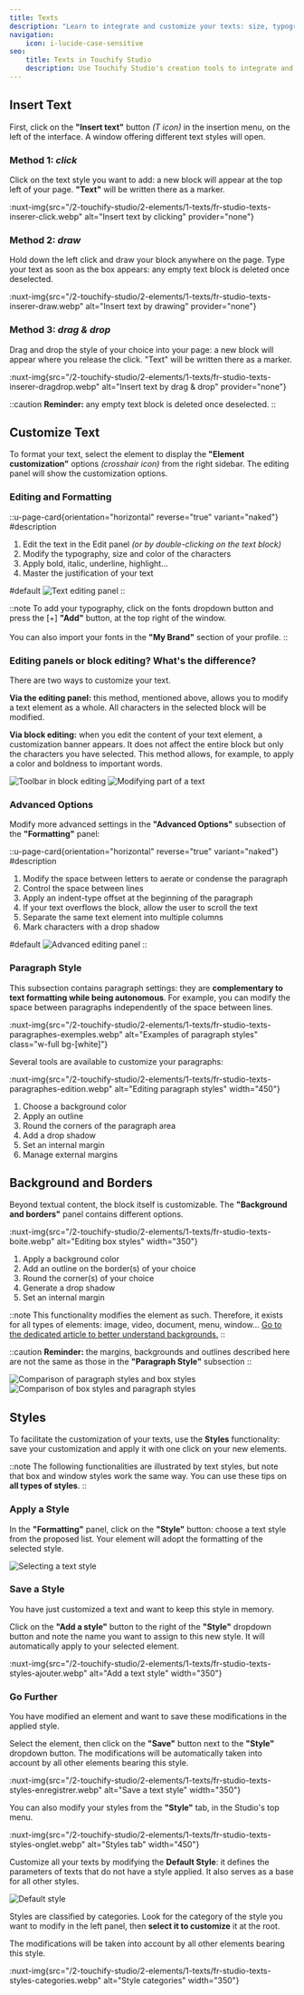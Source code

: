 ```yaml
---
title: Texts
description: "Learn to integrate and customize your texts: size, typography, color..."
navigation:
    icon: i-lucide-case-sensitive
seo:
    title: Texts in Touchify Studio
    description: Use Touchify Studio's creation tools to integrate and customize your texts.
---
```


## Insert Text

First, click on the **"Insert text"** button *(T icon)* in the insertion menu, on the left of the interface. A window offering different text styles will open.

### Method 1: *click*

Click on the text style you want to add: a new block will appear at the top left of your page. **"Text"** will be written there as a marker.

:nuxt-img{src="/2-touchify-studio/2-elements/1-texts/fr-studio-texts-inserer-click.webp" alt="Insert text by clicking" provider="none"}

### Method 2: *draw*

Hold down the left click and draw your block anywhere on the page. Type your text as soon as the box appears: any empty text block is deleted once deselected.

:nuxt-img{src="/2-touchify-studio/2-elements/1-texts/fr-studio-texts-inserer-draw.webp" alt="Insert text by drawing" provider="none"}

### Method 3: *drag & drop*

Drag and drop the style of your choice into your page: a new block will appear where you release the click. "Text" will be written there as a marker.

:nuxt-img{src="/2-touchify-studio/2-elements/1-texts/fr-studio-texts-inserer-dragdrop.webp" alt="Insert text by drag & drop" provider="none"}

::caution
**Reminder:** any empty text block is deleted once deselected.
::

## Customize Text

To format your text, select the element to display the **"Element customization"** options *(crosshair icon)* from the right sidebar.
The editing panel will show the customization options.

### Editing and Formatting

::u-page-card{orientation="horizontal" reverse="true" variant="naked"}
#description
1. Edit the text in the Edit panel *(or by double-clicking on the text block)*
2. Modify the typography, size and color of the characters
3. Apply bold, italic, underline, highlight...
4. Master the justification of your text

#default
![Text editing panel](/2-touchify-studio/2-elements/1-texts/fr-studio-texts-panneau-edition.webp)
::

::note
To add your typography, click on the fonts dropdown button and press the [+] **"Add"** button, at the top right of the window.
<br><br>
You can also import your fonts in the **"My Brand"** section of your profile.
::

### Editing panels or block editing? What's the difference?

There are two ways to customize your text.

**Via the editing panel:** this method, mentioned above, allows you to modify a text element as a whole. All characters in the selected block will be modified.

**Via block editing:** when you edit the content of your text element, a customization banner appears. It does not affect the entire block but only the characters you have selected.
This method allows, for example, to apply a color and boldness to important words.

<div class="mt-4 grid sm:grid-cols-2 gap-4 max-w-full">
  <img src="/2-touchify-studio/2-elements/1-texts/fr-studio-texts-toolbar.webp" alt="Toolbar in block editing" />
  <img src="/2-touchify-studio/2-elements/1-texts/fr-studio-texts-toolbar-edit.webp" alt="Modifying part of a text" />
</div>

### Advanced Options

Modify more advanced settings in the **"Advanced Options"** subsection of the **"Formatting"** panel:

::u-page-card{orientation="horizontal" reverse="true" variant="naked"}
#description
1. Modify the space between letters to aerate or condense the paragraph
2. Control the space between lines
3. Apply an indent-type offset at the beginning of the paragraph
4. If your text overflows the block, allow the user to scroll the text
5. Separate the same text element into multiple columns
6. Mark characters with a drop shadow

#default
![Advanced editing panel](/2-touchify-studio/2-elements/1-texts/fr-studio-texts-panneau-edition-avance.webp)
::

### Paragraph Style

This subsection contains paragraph settings: they are **complementary to text formatting while being autonomous**.
For example, you can modify the space between paragraphs independently of the space between lines.

:nuxt-img{src="/2-touchify-studio/2-elements/1-texts/fr-studio-texts-paragraphes-exemples.webp" alt="Examples of paragraph styles" class="w-full bg-[white]"}

Several tools are available to customize your paragraphs:

:nuxt-img{src="/2-touchify-studio/2-elements/1-texts/fr-studio-texts-paragraphes-edition.webp" alt="Editing paragraph styles" width="450"}

1. Choose a background color
2. Apply an outline
3. Round the corners of the paragraph area
4. Add a drop shadow
5. Set an internal margin
6. Manage external margins

## Background and Borders

Beyond textual content, the block itself is customizable. The **"Background and borders"** panel contains different options.

:nuxt-img{src="/2-touchify-studio/2-elements/1-texts/fr-studio-texts-boite.webp" alt="Editing box styles" width="350"}

1. Apply a background color
2. Add an outline on the border(s) of your choice
3. Round the corner(s) of your choice
4. Generate a drop shadow
5. Set an internal margin

::note
This functionality modifies the element as such. Therefore, it exists for all types of elements: image, video, document, menu, window...
[Go to the dedicated article to better understand backgrounds.](/en/touchify-player/elements/background-and-borders)
::

::caution
**Reminder:** the margins, backgrounds and outlines described here are not the same as those in the **"Paragraph Style"** subsection
::

<div class="mt-4 grid sm:grid-cols-2 gap-4 max-w-full bg-[white]">
  <img src="/2-touchify-studio/2-elements/1-texts/fr-studio-texts-vs-paragraphes.webp" alt="Comparison of paragraph styles and box styles" />
  <img src="/2-touchify-studio/2-elements/1-texts/fr-studio-texts-vs-boites.webp" alt="Comparison of box styles and paragraph styles" />
</div>

## Styles

To facilitate the customization of your texts, use the **Styles** functionality: save your customization and apply it with one click on your new elements.

::note
The following functionalities are illustrated by text styles, but note that box and window styles work the same way.
You can use these tips on **all types of styles**.
::

### Apply a Style

In the **"Formatting"** panel, click on the **"Style"** button: choose a text style from the proposed list. Your element will adopt the formatting of the selected style.

![Selecting a text style](/2-touchify-studio/2-elements/1-texts/fr-studio-texts-styles-select.webp)

### Save a Style

You have just customized a text and want to keep this style in memory.

Click on the **"Add a style"** button to the right of the **"Style"** dropdown button and note the name you want to assign to this new style. It will automatically apply to your selected element.

:nuxt-img{src="/2-touchify-studio/2-elements/1-texts/fr-studio-texts-styles-ajouter.webp" alt="Add a text style" width="350"}

### Go Further

You have modified an element and want to save these modifications in the applied style.

Select the element, then click on the **"Save"** button next to the **"Style"** dropdown button. The modifications will be automatically taken into account by all other elements bearing this style.

:nuxt-img{src="/2-touchify-studio/2-elements/1-texts/fr-studio-texts-styles-enregistrer.webp" alt="Save a text style" width="350"}

You can also modify your styles from the **"Style"** tab, in the Studio's top menu.

:nuxt-img{src="/2-touchify-studio/2-elements/1-texts/fr-studio-texts-styles-onglet.webp" alt="Styles tab" width="450"}

Customize all your texts by modifying the **Default Style**: it defines the parameters of texts that do not have a style applied. It also serves as a base for all other styles.

![Default style](/2-touchify-studio/2-elements/1-texts/fr-studio-texts-styles-defaut.webp)

Styles are classified by categories. Look for the category of the style you want to modify in the left panel, then **select it to customize** it at the root.

The modifications will be taken into account by all other elements bearing this style.

:nuxt-img{src="/2-touchify-studio/2-elements/1-texts/fr-studio-texts-styles-categories.webp" alt="Style categories" width="350"}
